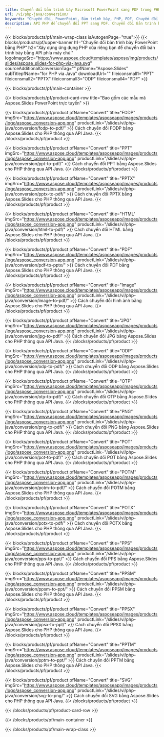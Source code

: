 ```yaml
---
title: Chuyển đổi bản trình bày Microsoft PowerPoint sang PDF trong PHP
url: /vi/php-java/conversion/
keywords: "Chuyển đổi, PowerPoint, Bản trình bày, PHP, PDF, Chuyển đổi sang PDF, PPT sang PDF"
description: API PHP để chuyển đổi PPT sang PDF. Chuyển đổi Bản trình bày sang JPG, PNG và các định dạng khác trong PHP.
---
```


{{< blocks/products/pf/main-wrap-class isAutogenPage="true">}}
{{< blocks/products/pf/upper-banner h1="Chuyển đổi bản trình bày PowerPoint bằng PHP" h2="Xây dựng ứng dụng PHP của riêng bạn để chuyển đổi bản trình bày bằng API phía máy chủ." logoImageSrc="https://www.aspose.cloud/templates/aspose/img/products/slides/aspose_slides-for-php-via-java.svg" sourceAdditionalConversionTag="" pfName="Aspose.Slides" subTitlepfName="for PHP via Java" downloadUrl="" fileiconsmall1="PPT" fileiconsmall2="PPTX" fileiconsmall3="ODP" fileiconsmall4="PDF" >}}

{{< blocks/products/pf/main-container >}}

{{< blocks/products/pf/product-card-row title="Bao gồm các mẫu mã Aspose.Slides PowerPoint trực tuyến" >}}

{{< blocks/products/pf/product pfName="Convert" title="FODP" imgSrc="https://www.aspose.cloud/templates/asposeapp/images/products/logo/aspose_conversion-app.png" productLink="/slides/vi/php-java/conversion/fodp-to-pdf/" >}}
Cách chuyển đổi FODP bằng Aspose.Slides cho PHP thông qua API Java.
{{< /blocks/products/pf/product >}}

{{< blocks/products/pf/product pfName="Convert" title="PPT" imgSrc="https://www.aspose.cloud/templates/asposeapp/images/products/logo/aspose_conversion-app.png" productLink="/slides/vi/php-java/conversion/ppt-to-pdf/" >}}
Cách chuyển đổi PPT bằng Aspose.Slides cho PHP thông qua API Java.
{{< /blocks/products/pf/product >}}

{{< blocks/products/pf/product pfName="Convert" title="PPTX" imgSrc="https://www.aspose.cloud/templates/asposeapp/images/products/logo/aspose_conversion-app.png" productLink="/slides/vi/php-java/conversion/pptx-to-pdf/" >}}
Cách chuyển đổi PPTX bằng Aspose.Slides cho PHP thông qua API Java.
{{< /blocks/products/pf/product >}}

{{< blocks/products/pf/product pfName="Convert" title="HTML" imgSrc="https://www.aspose.cloud/templates/asposeapp/images/products/logo/aspose_conversion-app.png" productLink="/slides/vi/php-java/conversion/html-to-pdf/" >}}
Cách chuyển đổi HTML bằng Aspose.Slides cho PHP thông qua API Java.
{{< /blocks/products/pf/product >}}

{{< blocks/products/pf/product pfName="Convert" title="PDF" imgSrc="https://www.aspose.cloud/templates/asposeapp/images/products/logo/aspose_conversion-app.png" productLink="/slides/vi/php-java/conversion/pdf-to-pptx/" >}}
Cách chuyển đổi PDF bằng Aspose.Slides cho PHP thông qua API Java.
{{< /blocks/products/pf/product >}}

{{< blocks/products/pf/product pfName="Convert" title="Image" imgSrc="https://www.aspose.cloud/templates/asposeapp/images/products/logo/aspose_conversion-app.png" productLink="/slides/vi/php-java/conversion/image-to-pdf/" >}}
Cách chuyển đổi hình ảnh bằng Aspose.Slides cho PHP thông qua API Java.
{{< /blocks/products/pf/product >}}

{{< blocks/products/pf/product pfName="Convert" title="JPG" imgSrc="https://www.aspose.cloud/templates/asposeapp/images/products/logo/aspose_conversion-app.png" productLink="/slides/vi/php-java/conversion/jpg-to-pdf/" >}}
Cách chuyển đổi JPG bằng Aspose.Slides cho PHP thông qua API Java.
{{< /blocks/products/pf/product >}}

{{< blocks/products/pf/product pfName="Convert" title="ODP" imgSrc="https://www.aspose.cloud/templates/asposeapp/images/products/logo/aspose_conversion-app.png" productLink="/slides/vi/php-java/conversion/odp-to-pdf/" >}}
Cách chuyển đổi ODP bằng Aspose.Slides cho PHP thông qua API Java.
{{< /blocks/products/pf/product >}}

{{< blocks/products/pf/product pfName="Convert" title="OTP" imgSrc="https://www.aspose.cloud/templates/asposeapp/images/products/logo/aspose_conversion-app.png" productLink="/slides/vi/php-java/conversion/otp-to-pdf/" >}}
Cách chuyển đổi OTP bằng Aspose.Slides cho PHP thông qua API Java.
{{< /blocks/products/pf/product >}}

{{< blocks/products/pf/product pfName="Convert" title="PNG" imgSrc="https://www.aspose.cloud/templates/asposeapp/images/products/logo/aspose_conversion-app.png" productLink="/slides/vi/php-java/conversion/png-to-pdf/" >}}
Cách chuyển đổi PNG bằng Aspose.Slides cho PHP thông qua API Java.
{{< /blocks/products/pf/product >}}

{{< blocks/products/pf/product pfName="Convert" title="POT" imgSrc="https://www.aspose.cloud/templates/asposeapp/images/products/logo/aspose_conversion-app.png" productLink="/slides/vi/php-java/conversion/pot-to-pdf/" >}}
Cách chuyển đổi POT bằng Aspose.Slides cho PHP thông qua API Java.
{{< /blocks/products/pf/product >}}

{{< blocks/products/pf/product pfName="Convert" title="POTM" imgSrc="https://www.aspose.cloud/templates/asposeapp/images/products/logo/aspose_conversion-app.png" productLink="/slides/vi/php-java/conversion/potm-to-pdf/" >}}
Cách chuyển đổi POTM bằng Aspose.Slides cho PHP thông qua API Java.
{{< /blocks/products/pf/product >}}

{{< blocks/products/pf/product pfName="Convert" title="POTX" imgSrc="https://www.aspose.cloud/templates/asposeapp/images/products/logo/aspose_conversion-app.png" productLink="/slides/vi/php-java/conversion/potx-to-pdf/" >}}
Cách chuyển đổi POTX bằng Aspose.Slides cho PHP thông qua API Java.
{{< /blocks/products/pf/product >}}

{{< blocks/products/pf/product pfName="Convert" title="PPS" imgSrc="https://www.aspose.cloud/templates/asposeapp/images/products/logo/aspose_conversion-app.png" productLink="/slides/vi/php-java/conversion/pps-to-ppt/" >}}
Cách chuyển đổi PPS bằng Aspose.Slides cho PHP thông qua API Java.
{{< /blocks/products/pf/product >}}

{{< blocks/products/pf/product pfName="Convert" title="PPSM" imgSrc="https://www.aspose.cloud/templates/asposeapp/images/products/logo/aspose_conversion-app.png" productLink="/slides/vi/php-java/conversion/ppsm-to-ppt/" >}}
Cách chuyển đổi PPSM bằng Aspose.Slides cho PHP thông qua API Java.
{{< /blocks/products/pf/product >}}

{{< blocks/products/pf/product pfName="Convert" title="PPSX" imgSrc="https://www.aspose.cloud/templates/asposeapp/images/products/logo/aspose_conversion-app.png" productLink="/slides/vi/php-java/conversion/ppsx-to-ppt/" >}}
Cách chuyển đổi PPSX bằng Aspose.Slides cho PHP thông qua API Java.
{{< /blocks/products/pf/product >}}

{{< blocks/products/pf/product pfName="Convert" title="PPTM" imgSrc="https://www.aspose.cloud/templates/asposeapp/images/products/logo/aspose_conversion-app.png" productLink="/slides/vi/php-java/conversion/pptm-to-ppt/" >}}
Cách chuyển đổi PPTM bằng Aspose.Slides cho PHP thông qua API Java.
{{< /blocks/products/pf/product >}}

{{< blocks/products/pf/product pfName="Convert" title="SVG" imgSrc="https://www.aspose.cloud/templates/asposeapp/images/products/logo/aspose_conversion-app.png" productLink="/slides/vi/php-java/conversion/svg-to-png/" >}}
Cách chuyển đổi SVG bằng Aspose.Slides cho PHP thông qua API Java.
{{< /blocks/products/pf/product >}}

{{< /blocks/products/pf/product-card-row >}}

{{< /blocks/products/pf/main-container >}}
    
{{< /blocks/products/pf/main-wrap-class >}}
